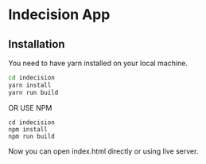 # Indecision App

## Installation

You need to have yarn installed on your local machine.

```bash
cd indecision
yarn install
yarn run build
```

OR USE NPM

```
cd indecision
npm install
npm run build

```

Now you can open index.html directly or using live server.
